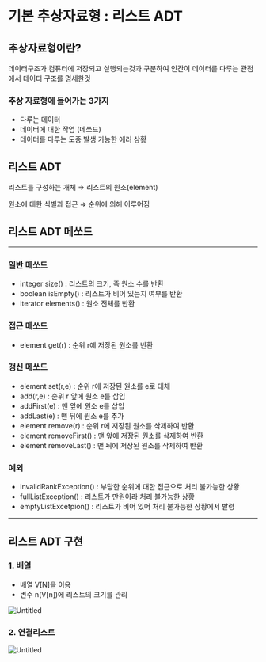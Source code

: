 # 기본 추상자료형 : 리스트 ADT

## 추상자료형이란?

데이터구조가 컴퓨터에 저장되고 실행되는것과 구분하여 인간이 데이터를 다루는 관점에서 데이터 구조를 명세한것

### 추상 자료형에 들어가는 3가지

- 다루는 데이터
- 데이터에 대한 작업 (메쏘드)
- 데이터를 다루는 도중 발생 가능한 에러 상황

## 리스트 ADT

리스트를 구성하는 개체 ⇒ 리스트의 원소(element)

원소에 대한 식별과 접근 ⇒ 순위에 의해 이루어짐

## 리스트 ADT 메쏘드

---

### 일반 메쏘드

- integer size() : 리스트의 크기, 즉 원소 수를 반환
- boolean isEmpty() : 리스트가 비어 있는지 여부를 반환
- iterator elements() : 원소 전체를 반환

### 접근 메쏘드

- element get(r) : 순위 r에 저장된 원소를 반환

### 갱신 메쏘드

- element set(r,e) : 순위 r에 저장된 원소를 e로 대체
- add(r,e) : 순위 r 앞에 원소 e를 삽입
- addFirst(e) : 맨 앞에 원소 e를 삽입
- addLast(e) : 맨 뒤에 원소 e를 추가
- element remove(r) : 순위 r에 저장된 원소를 삭제하여 반환
- element removeFirst() : 맨 앞에 저장된 원소를 삭제하여 반환
- element removeLast() : 맨 뒤에 저장된 원소를 삭제하여 반환

### 예외

- invalidRankException() : 부당한 순위에 대한 접근으로 처리 불가능한 상황
- fullListException() : 리스트가 만원이라 처리 불가능한 상황
- emptyListExcetpion() : 리스트가 비어 있어 처리 불가능한 상황에서 발령

---

## 리스트 ADT 구현

### 1.  배열

- 배열 V[N]을 이용
- 변수 n(V[n])에 리스트의 크기를 관리

![Untitled](%E1%84%80%E1%85%B5%E1%84%87%E1%85%A9%E1%86%AB%20%E1%84%8E%E1%85%AE%E1%84%89%E1%85%A1%E1%86%BC%E1%84%8C%E1%85%A1%E1%84%85%E1%85%AD%E1%84%92%E1%85%A7%E1%86%BC%20%E1%84%85%E1%85%B5%E1%84%89%E1%85%B3%E1%84%90%E1%85%B3%20ADT%2059bda68d70bb4f75a8100bed7b529d2a/Untitled.png)

### 2. 연결리스트

![Untitled](%E1%84%80%E1%85%B5%E1%84%87%E1%85%A9%E1%86%AB%20%E1%84%8E%E1%85%AE%E1%84%89%E1%85%A1%E1%86%BC%E1%84%8C%E1%85%A1%E1%84%85%E1%85%AD%E1%84%92%E1%85%A7%E1%86%BC%20%E1%84%85%E1%85%B5%E1%84%89%E1%85%B3%E1%84%90%E1%85%B3%20ADT%2059bda68d70bb4f75a8100bed7b529d2a/Untitled%201.png)